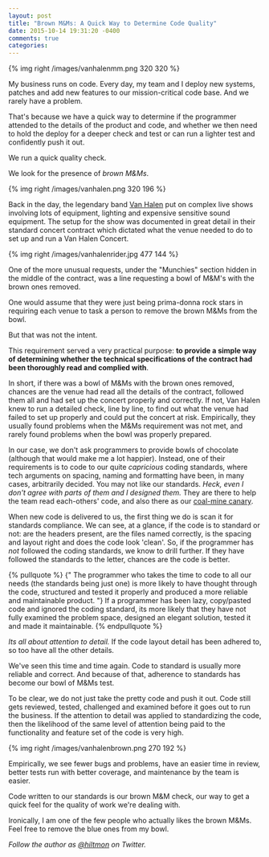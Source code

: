 ```yaml
---
layout: post
title: "Brown M&Ms: A Quick Way to Determine Code Quality"
date: 2015-10-14 19:31:20 -0400
comments: true
categories: 
---
```


{% img right /images/vanhalenmm.png 320 320 %}

My business runs on code. Every day, my team and I deploy new systems, patches and add new features to our mission-critical code base. And we rarely have a problem.

That's because we have a quick way to determine if the programmer attended to the details of the product and code, and whether we then need to hold the deploy for a deeper check and test or can run a lighter test and confidently push it out.

We run a quick quality check.

We look for the presence of *brown M&Ms*.

{% img right /images/vanhalen.png 320 196 %}

Back in the day, the legendary band [Van Halen](http://www.van-halen.com) put on complex live shows involving lots of equipment, lighting and expensive sensitive sound equipment. The setup for the show was documented in great detail in their standard concert contract which dictated what the venue needed to do to set up and run a Van Halen Concert.

{% img right /images/vanhalenrider.jpg 477 144 %}

One of the more unusual requests, under the "Munchies" section hidden in the middle of the contract, was a line requesting a bowl of M&M's with the brown ones removed.

One would assume that they were just being prima-donna rock stars in requiring each venue to task a person to remove the brown M&Ms from the bowl.

But that was not the intent.

This requirement served a very practical purpose: **to provide a simple way of determining whether the technical specifications of the contract had been thoroughly read and complied with**.

In short, if there was a bowl of M&Ms with the brown ones removed, chances are the venue had read all the details of the contract, followed them all and had set up the concert properly and correctly. If not, Van Halen knew to run a detailed check, line by line, to find out what the venue had failed to set up properly and could put the concert at risk. Empirically, they usually found problems when the M&Ms requirement was not met, and rarely found problems when the bowl was properly prepared.

In our case, we don't ask programmers to provide bowls of chocolate <span class="light">(although that would make me a lot happier)</span>. Instead, one of their requirements is to code to our quite *capricious* coding standards, where tech arguments on spacing, naming and formatting have been, in many cases, arbitrarily decided. You may not like our standards. *Heck, even I don't agree with parts of them and I designed them.* They are there to help the team read each-others' code, and also there as our [coal-mine canary](https://en.wiktionary.org/wiki/canary_in_a_coal_mine).

When new code is delivered to us, the first thing we do is scan it for standards compliance. We can see, at a glance, if the code is to standard or not: are the headers present, are the files named correctly, is the spacing and layout right and does the code look 'clean'. So, if the programmer has *not* followed the coding standards, we know to drill further. If they have followed the standards to the letter, chances are the code is better.

{% pullquote %}
{" The programmer who takes the time to code to all our needs (the standards being just one) is more likely to have thought through the code, structured and tested it properly and produced a more reliable and maintainable product. "} If a programmer has been lazy, copy/pasted code and ignored the coding standard, its more likely that they have not fully examined the problem space, designed an elegant solution, tested it and made it maintainable.
{% endpullquote %}

*Its all about attention to detail.* If the code layout detail has been adhered to, so too have all the other details.

We've seen this time and time again. Code to standard is usually more reliable and correct. And because of that, adherence to standards has become our bowl of M&Ms test.

To be clear, we do not just take the pretty code and push it out. Code still gets reviewed, tested, challenged and examined before it goes out to run the business. If the attention to detail was applied to standardizing the code, then the likelihood of the same level of attention being paid to the functionality and feature set of the code is very high. 

{% img right /images/vanhalenbrown.png 270 192 %}

Empirically, we see fewer bugs and problems, have an easier time in review, better tests run with better coverage, and maintenance by the team is easier.

Code written to our standards is our brown M&M check, our way to get a quick feel for the quality of work we're dealing with.

Ironically, I am one of the few people who actually likes the brown M&Ms. Feel free to remove the blue ones from my bowl.

*Follow the author as [@hiltmon](http://https://twitter.com/hiltmon) on Twitter.*
